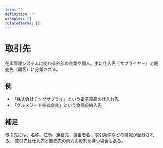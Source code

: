 ```yaml
---
term: ""
definition: ""
examples: []
relatedTerms: []
---
```


# 取引先

在庫管理システムに関わる外部の企業や個人。主に仕入先（サプライヤー）と販売先（顧客）に分類される。

## 例

- 「株式会社テックサプライ」という電子部品の仕入れ先
- 「グルメフード株式会社」という食品の納入先

## 補足

取引先には、名称、住所、連絡先、担当者名、取引条件などの情報が記録される。
取引先は仕入先と販売先の両方の役割を持つ場合もある。
